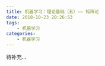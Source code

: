 ```yaml
---
title: 机器学习：理论基础（五）—— 矩阵论
date: 2018-10-23 20:26:53
tags: 
    - 机器学习
categories:
    - 机器学习
---
```


待补充...